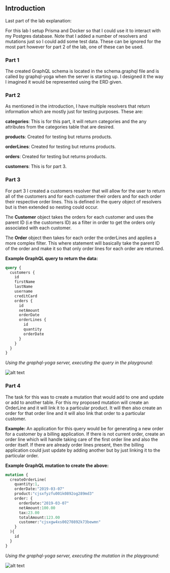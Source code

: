 ## Introduction
Last part of the lab explanation:

For this lab I setup Prisma and Docker so that I could use it to interact with my Postgres database. Note that I added a number of resolvers and mutations just so I could add some test data. These can be ignored for the most part however for part 2 of the lab, one of these can be used.

### Part 1
The created GraphQL schema is located in the schema.graphql file and is called by graphql-yoga when the server is starting up. I designed it the way I imagined it would be represented using the ERD given.

### Part 2
As mentioned in the introduction, I have multiple resolvers that return information which are mostly just for testing purposes. These are:

**categories**: This is for this part, it will return categories and the any attributes from the categories table that are desired.

**products**: Created for testing but returns products.

**orderLines**: Created for testing but returns products.

**orders**: Created for testing but returns products.

**customers**: This is for part 3.

### Part 3
For part 3 I created a customers resolver that will allow for the user to return all of the customers and for each customer their orders and for each order their respective order lines. This is defined in the query object of resolvers but is then extended so nesting could occur.

The **Customer** object takes the orders for each customer and uses the parent ID (i.e the customers ID) as a filter in order to get the orders only associated with each customer.

The **Order** object then takes for each order the orderLines and applies a more complex filter. This where statement will basically take the parent ID of the order and make it so that only order lines for each order are returned.

**Example GraphQL query to return the data:**

```graphql
query {
  customers {
    id
    firstName
    lastName
    username
    creditCard
    orders {
      id
      netAmount
      orderDate
      orderLines {
        id
        quantity
        orderDate
      }
    }
  }
}
```



*Using the graphql-yoga server, executing the query in the playground:*

![alt text](https://raw.githubusercontent.com/mark-barrett/2019-tudublin-cmpu4023/C15409432-wks-3/worksheets/3-graphql/part3-query.png)



### Part 4

The task for this was to create a mutation that would add to one and update or add to another table. For this my proposed mutation will create an OrderLine and it will link it to a particular product. It will then also create an order for that order line and it will also link that order to a particular customer.

**Example:**
An application for this query would be for generating a new order for a customer by a billing application. If there is not current order, create an order line which will handle taking care of the first order line and also the order itself. If there are already order lines present, then the billing application could just update by adding another but by just linking it to the particular order.

**Example GraphQL mutation to create the above:**

```graphql
mutation {
  createOrderLine(
    quantity:1,
    orderDate:"2019-03-07"
    product:"cjsxfyzfu001k0892og289md3"
    order: {
      orderDate:"2019-03-07"
      netAmount:100.00
      tax:23.00
      totalAmount:123.00
      customer:"cjsxgw4xs00270892k73bewmn"
    }
  ){
    id
  }
}
```



*Using the graphql-yoga server, executing the mutation in the playground:*

![alt text](https://raw.githubusercontent.com/mark-barrett/2019-tudublin-cmpu4023/C15409432-wks-3/worksheets/3-graphql/part4-mutation.png)
